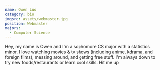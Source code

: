 ```yaml
---
name: Owen Luo
category: bio
imgsrc: assets/webmaster.jpg
position: Webmaster
majors:
  - Computer Science
---
```

Hey, my name is Owen and I'm a sophomore CS major with a statistics minor. I love watching movies & tv shows (including anime, kdrama, and foreign films), messing around, and getting free stuff. I'm always down to try new foods/restaurants or learn cool skills. Hit me up